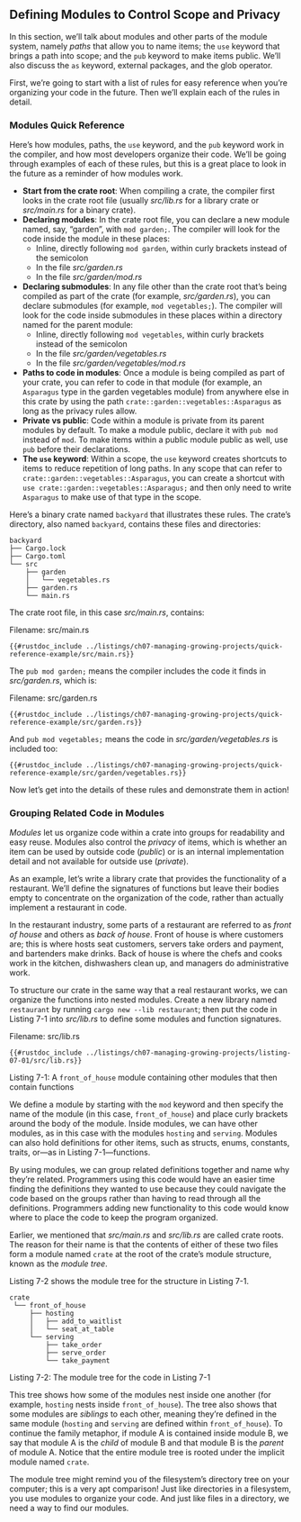 ## Defining Modules to Control Scope and Privacy

In this section, we’ll talk about modules and other parts of the module system,
namely *paths* that allow you to name items; the `use` keyword that brings a
path into scope; and the `pub` keyword to make items public. We’ll also discuss
the `as` keyword, external packages, and the glob operator.

First, we’re going to start with a list of rules for easy reference when you’re
organizing your code in the future. Then we’ll explain each of the rules in
detail.

### Modules Quick Reference

Here’s how modules, paths, the `use` keyword, and the `pub` keyword work in the
compiler, and how most developers organize their code. We’ll be going through
examples of each of these rules, but this is a great place to look in the
future as a reminder of how modules work.

- **Start from the crate root**: When compiling a crate, the compiler first
  looks in the crate root file (usually *src/lib.rs* for a library crate or
  *src/main.rs* for a binary crate).
- **Declaring modules**: In the crate root file, you can declare a new module
  named, say, “garden”, with `mod garden;`. The compiler will look for the code
  inside the module in these places:
  - Inline, directly following `mod garden`, within curly brackets instead of
    the semicolon
  - In the file *src/garden.rs*
  - In the file *src/garden/mod.rs*
- **Declaring submodules**: In any file other than the crate root that’s being
  compiled as part of the crate (for example, *src/garden.rs*), you can declare
  submodules (for example, `mod vegetables;`). The compiler will look for the
  code inside submodules in these places within a directory named for the
  parent module:
  - Inline, directly following `mod vegetables`, within curly brackets instead
    of the semicolon
  - In the file *src/garden/vegetables.rs*
  - In the file *src/garden/vegetables/mod.rs*
- **Paths to code in modules**: Once a module is being compiled as part of your
  crate, you can refer to code in that module (for example, an `Asparagus` type
  in the garden vegetables module) from anywhere else in this crate by using
  the path `crate::garden::vegetables::Asparagus` as long as the privacy rules
  allow.
- **Private vs public**: Code within a module is private from its parent
  modules by default. To make a module public, declare it with `pub mod`
  instead of `mod`. To make items within a public module public as well, use
  `pub` before their declarations.
- **The `use` keyword**: Within a scope, the `use` keyword creates shortcuts to
  items to reduce repetition of long paths. In any scope that can refer to
  `crate::garden::vegetables::Asparagus`, you can create a shortcut with `use
  crate::garden::vegetables::Asparagus;` and then only need to write `Asparagus`
  to make use of that type in the scope.

Here’s a binary crate named `backyard` that illustrates these rules. The
crate’s directory, also named `backyard`, contains these files and directories:

```text
backyard
├── Cargo.lock
├── Cargo.toml
└── src
    ├── garden
    │   └── vegetables.rs
    ├── garden.rs
    └── main.rs
```

The crate root file, in this case *src/main.rs*, contains:

<span class="filename">Filename: src/main.rs</span>

```rust,noplayground,ignore
{{#rustdoc_include ../listings/ch07-managing-growing-projects/quick-reference-example/src/main.rs}}
```

The `pub mod garden;` means the compiler includes the code it finds in
*src/garden.rs*, which is:

<span class="filename">Filename: src/garden.rs</span>

```rust,noplayground,ignore
{{#rustdoc_include ../listings/ch07-managing-growing-projects/quick-reference-example/src/garden.rs}}
```

And `pub mod vegetables;` means the code in *src/garden/vegetables.rs* is
included too:

```rust,noplayground,ignore
{{#rustdoc_include ../listings/ch07-managing-growing-projects/quick-reference-example/src/garden/vegetables.rs}}
```

Now let’s get into the details of these rules and demonstrate them in action!

### Grouping Related Code in Modules

*Modules* let us organize code within a crate into groups for readability and
easy reuse. Modules also control the *privacy* of items, which is whether an
item can be used by outside code (*public*) or is an internal implementation
detail and not available for outside use (*private*).

As an example, let’s write a library crate that provides the functionality of a
restaurant. We’ll define the signatures of functions but leave their bodies
empty to concentrate on the organization of the code, rather than actually
implement a restaurant in code.

In the restaurant industry, some parts of a restaurant are referred to as
*front of house* and others as *back of house*. Front of house is where
customers are; this is where hosts seat customers, servers take orders and
payment, and bartenders make drinks. Back of house is where the chefs and cooks
work in the kitchen, dishwashers clean up, and managers do administrative work.

To structure our crate in the same way that a real restaurant works, we can
organize the functions into nested modules. Create a new library named
`restaurant` by running `cargo new --lib restaurant`; then put the code in
Listing 7-1 into *src/lib.rs* to define some modules and function signatures.

<span class="filename">Filename: src/lib.rs</span>

```rust,noplayground
{{#rustdoc_include ../listings/ch07-managing-growing-projects/listing-07-01/src/lib.rs}}
```

<span class="caption">Listing 7-1: A `front_of_house` module containing other
modules that then contain functions</span>

We define a module by starting with the `mod` keyword and then specify the
name of the module (in this case, `front_of_house`) and place curly brackets
around the body of the module. Inside modules, we can have other modules, as in
this case with the modules `hosting` and `serving`. Modules can also hold
definitions for other items, such as structs, enums, constants, traits, or—as
in Listing 7-1—functions.

By using modules, we can group related definitions together and name why
they’re related. Programmers using this code would have an easier time finding
the definitions they wanted to use because they could navigate the code based
on the groups rather than having to read through all the definitions.
Programmers adding new functionality to this code would know where to place the
code to keep the program organized.

Earlier, we mentioned that *src/main.rs* and *src/lib.rs* are called crate
roots. The reason for their name is that the contents of either of these two
files form a module named `crate` at the root of the crate’s module structure,
known as the *module tree*.

Listing 7-2 shows the module tree for the structure in Listing 7-1.

```text
crate
 └── front_of_house
     ├── hosting
     │   ├── add_to_waitlist
     │   └── seat_at_table
     └── serving
         ├── take_order
         ├── serve_order
         └── take_payment
```

<span class="caption">Listing 7-2: The module tree for the code in Listing
7-1</span>

This tree shows how some of the modules nest inside one another (for example,
`hosting` nests inside `front_of_house`). The tree also shows that some modules
are *siblings* to each other, meaning they’re defined in the same module
(`hosting` and `serving` are defined within `front_of_house`). To continue the
family metaphor, if module A is contained inside module B, we say that module A
is the *child* of module B and that module B is the *parent* of module A.
Notice that the entire module tree is rooted under the implicit module named
`crate`.

The module tree might remind you of the filesystem’s directory tree on your
computer; this is a very apt comparison! Just like directories in a filesystem,
you use modules to organize your code. And just like files in a directory, we
need a way to find our modules.
